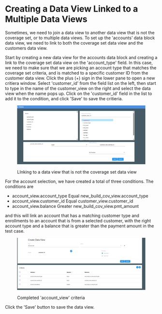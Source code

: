 # Creating a Data View Linked to a Multiple Data Views

Sometimes, we need to join a data view to another data view that is not the coverage set, or to multiple data views.  To set up the 'accounts' data block data view, we need to link to both the coverage set data view and the customers data view.

Start by creating a new data view for the accounts data block and creating a link to the coverage set data view on the 'account\_type' field.  In this case, we need to make sure that we are picking an account type that matches the coverage set criteria, and is matched to a specific customer ID from the customer data view.  Click the plus (+) sign in the lower pane to open a new critiera window.  Select 'customer\_id' from the field list on the left, then start to type in the name of the customer\_view on the right and select the data view when the name pops up.  Click on the 'customer\_id' field in the list to add it to the condition, and click 'Save' to save the critieria.

<figure><img src="../../../../../.gitbook/assets/image (22) (1) (1) (1).png" alt=""><figcaption><p>LInking to a data view that is not the coverage set data view</p></figcaption></figure>

For the account selection, we have created a total of three conditions. The conditions are

* account\_view.account\_type Equal new\_build\_cov\_view.account\_type
* account\_view.customer\_id Equal customer\_view.customer\_id
* account\_view.balance Greater new\_build\_cov\_view.pmt\_amount

and this will link an account that has a matching customer type and enrollments to an account that is from a selected customer, with the right account type and a balance that is greater than the payment amount in the test case.

<figure><img src="../../../../../.gitbook/assets/image (23) (1) (1) (1).png" alt=""><figcaption><p>Completed 'account_view' criteria</p></figcaption></figure>

Click the 'Save' button to save the data view.
